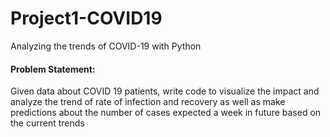 # Project1-COVID19
Analyzing the trends of COVID-19 with Python 

#### Problem Statement:
Given data about COVID 19 patients, write code to visualize the impact and analyze the trend of rate of infection and recovery as well as make predictions about the number of  cases expected a week in future based on the current trends

